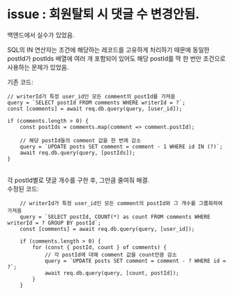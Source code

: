 # issue : 회원탈퇴 시 댓글 수 변경안됨.

백엔드에서 실수가 있었음. 

SQL의 IN 연산자는 조건에 해당하는 레코드를 고유하게 처리하기 때문에 동일한 postId가 postIds 배열에 여러 개 포함되어 있어도 해당 postId를 딱 한 번만 조건으로 사용하는 문제가 있었음.

기존 코드: 

    // writerId가 특정 user_id인 모든 comment의 postId를 가져옴
    query = `SELECT postId FROM comments WHERE writerId = ?`;
    const [comments] = await req.db.query(query, [user_id]);

    if (comments.length > 0) {
        const postIds = comments.map(comment => comment.postId);

        // 해당 postId들의 comment 값을 한 번에 감소
        query = `UPDATE posts SET comment = comment - 1 WHERE id IN (?)`;
        await req.db.query(query, [postIds]);
    }

<br>
각 postId별로 댓글 개수를 구한 후, 그만큼 줄여줘 해결.
<br>
수정된 코드:

        // writerId가 특정 user_id인 모든 comment의 postId와 그 개수를 그룹화하여 가져옴
        query = `SELECT postId, COUNT(*) as count FROM comments WHERE writerId = ? GROUP BY postId`;
        const [comments] = await req.db.query(query, [user_id]);

        if (comments.length > 0) {
            for (const { postId, count } of comments) {
                // 각 postId에 대해 comment 값을 count만큼 감소
                query = `UPDATE posts SET comment = comment - ? WHERE id = ?`;
                await req.db.query(query, [count, postId]);
            }
        }